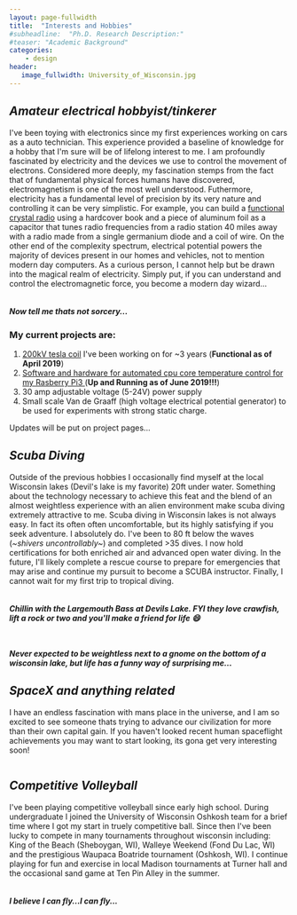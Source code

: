 ```yaml
---
layout: page-fullwidth
title:  "Interests and Hobbies"
#subheadline:  "Ph.D. Research Description:"
#teaser: "Academic Background"
categories:
    - design
header:
   image_fullwidth: University_of_Wisconsin.jpg
---
```

<h2><em>Amateur electrical hobbyist/tinkerer</em> </h2>
<p> I've been toying with electronics since my first experiences working on cars as a auto technician. This experience provided a baseline of knowledge for a hobby that I'm sure will be of lifelong interest to me. I am profoundly fascinated by electricity and the devices we use to control the movement of electrons. Considered more deeply, my fascination stemps from the fact that of fundamental physical forces humans have discovered, electromagnetism is one of the most well understood. Futhermore, electricity has a fundamental level of precision by its very nature and controlling it can be very simplistic. For example, you can build a <a href="https://www.electronics-notes.com/articles/radio/radio-receivers/how-does-crystal-radio-work.php"> functional crystal radio</a> using a hardcover book and a piece of aluminum foil as a capacitor that tunes radio frequencies from a radio station 40 miles away with a radio made from a single germanium diode and a coil of wire. On the other end of the complexity spectrum, electrical potential powers the majority of devices present in our homes and vehicles, not to mention modern day computers. As a curious person, I cannot help but be drawn into the magical realm of electricity. Simply put, if you can understand and control the electromagnetic force, you become a modern day wizard...</p>
<div class="row">
    <div class="column.large-centered">
    <img src="{{ site.urlimg }}Tesla_Coil.jpg" alt="">
    </div>
</div>
<h5><em>Now tell me thats not sorcery...</em></h5>
<h3><strong>My current projects are:</strong> </h3>
<ol>
<li> <a href="/design/Tesla_Coil">200kV tesla coil</a> I've been working on for ~3 years (<strong>Functional as of April 2019</strong>)</li>
<li><a href="/design/Pi_Fan_Proj">Software and hardware for automated cpu core temperature control for my Rasberry Pi3 </a>(<strong>Up and Running as of June 2019!!!</strong>) </li>
<li>30 amp adjustable voltage (5-24V) power supply </li>
<li>Small scale Van de Graaff (high voltage electrical potential generator) to be used for experiments with strong static charge. </li>
</ol>
<p>Updates will be put on project pages...</p>
<h2><em>Scuba Diving</em></h2>
<p> Outside of the previous hobbies I occasionally find myself at the local Wisconsin lakes (Devil's lake is my favorite) 20ft under water. Something about the technology necessary to achieve this feat and the blend of an almost weightless experience with an alien environment make scuba diving extremely attractive to me. Scuba diving in Wisconsin lakes is not always easy. In fact its often often uncomfortable, but its highly satisfying if you seek adventure. I absolutely do. I've been to 80 ft below the waves (<em>~shivers uncontrollably~</em>) and completed >35 dives. I now hold certifications for both enriched air and advanced open water diving. In the future, I'll likely complete a rescue course to prepare for emergencies that may arise and continue my pursuit to become a SCUBA instructor. Finally, I cannot wait for my first trip to tropical diving. </p>
<div class="row">
    <div class="large-4 columns">
    <img src="{{ site.urlimg }}Scuba_Dean.png" alt="">
    </div>
    <div class="small-6 columns">
    <img src="{{ site.urlimg }}diving10.jpg" alt="">
    </div>
</div>  
<h5><em>Chillin with the Largemouth Bass at Devils Lake. FYI they love crawfish, lift a rock or two and you'll make a friend for life &#128516;</em><h5>
<div class="row">
    <div class="column.medium-centered">
    <img src="{{ site.urlimg }}diving_9.jpg" alt="">
    </div>
</div>
<h5><em>Never expected to be weightless next to a gnome on the bottom of a wisconsin lake, but life has a funny way of surprising me...</em></h5>
<h2><em>SpaceX and anything related</em></h2>
<p>I have an endless fascination with mans place in the universe, and I am so excited to see someone thats trying to advance our civilization for more than their own capital gain. If you haven't looked recent human spaceflight achievements you may want to start looking, its gona get very interesting soon! 
<div class="row">
    <div class="large-6 columns">
    <img src="{{ site.urlimg }}F9_twin_booster_landing.jpg" alt="">
    </div>
    <div class="small-6 columns">
    <img src="{{ site.urlimg }}Starman.jpg" alt="">
    </div>
</div> 

<h2><em>Competitive Volleyball</em></h2>
<p> I've been playing competitive volleyball since early high school. During undergraduate I joined the University of Wisconsin Oshkosh team for a brief time where I got my start in truely competitive ball. Since then I've been lucky to compete in many tournaments throughout wisconsin including: King of the Beach (Sheboygan, WI), Walleye Weekend (Fond Du Lac, WI) and the prestigious Waupaca Boatride tournament (Oshkosh, WI). I continue playing for fun and exercise in local Madison tournaments at Turner hall and the occasional sand game at Ten Pin Alley in the summer.  </p>
<div class="row">
    <div class="column.medium-centered">
    <img src="{{ site.urlimg }}vball_jump.jpg" alt="">
    </div>
</div>
<h5><em>I believe I can fly...I can fly...</em></h5>
<br>  


